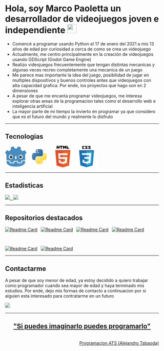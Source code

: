 # Hola, soy Marco Paoletta un desarrollador de videojuegos joven e independiente <img src="https://user-images.githubusercontent.com/1303154/88677602-1635ba80-d120-11ea-84d8-d263ba5fc3c0.gif" width="30px" height="30px">

* Comencé a programar usando Python el 17 de enero del 2021 a mis 13 años de edad por curiosidad a cerca de como se crea un videojuego  
* Actualmente, me centro principalmente en la creación de videojuegos usando GDScript (Godot Game Engine)
* Realizo videojuegos frecuentemente que tengan distintas mecanicas y algunas veces recreo completamente una mecanica de un juego
* Me parece mas importante la idea del juego, posibilidad de jugar en multiples dispositivos y buenos controles antes que videojuegos con alta capacidad grafica. Por ende, los proyectos que hago son en 2 dimensiones
* A pesar de que me encanta programar videojuegos, me interesa explorar otras areas de la programacion tales como el desarrollo web e inteligencia artificial
* La mayor parte de mi tiempo la invierto en programar ya que considero que es el futuro del mundo y realmente lo disfruto 

---

<h2>Tecnologias</h2>

<img width="70px" src="https://raw.githubusercontent.com/github/explore/80688e429a7d4ef2fca1e82350fe8e3517d3494d/topics/godot/godot.png">&ensp;<img width ="70px" src="https://raw.githubusercontent.com/github/explore/80688e429a7d4ef2fca1e82350fe8e3517d3494d/topics/python/python.png">&ensp;<img width ="70px" src="https://raw.githubusercontent.com/github/explore/80688e429a7d4ef2fca1e82350fe8e3517d3494d/topics/html/html.png">&ensp;<img width ="70px" src="https://raw.githubusercontent.com/github/explore/80688e429a7d4ef2fca1e82350fe8e3517d3494d/topics/css/css.png">
                                                      
---
  
<h2>Estadisticas</h2>

<a href="https://github.com/MarcoPaoletta">
  <img height="200em" src="https://github-readme-stats-eight-theta.vercel.app/api?username=MarcoPaoletta&show_icons=true&theme=algolia&include_all_commits=true&count_private=true" />&ensp;
  <img height="200em" src="https://github-readme-stats-eight-theta.vercel.app/api/top-langs/?username=MarcoPaoletta&layout=compact&langs_count=8&theme=algolia" />
    </a>

---

<h2>Repositorios destacados</h2>

[![Readme Card](https://github-readme-stats.vercel.app/api/pin/?username=MarcoPaoletta&repo=Line2D-JSON-InputRemapping-Joystick&theme=tokyonight)](https://github.com/MarcoPaoletta/Line2D-JSON-InputRemapping-Joystick)&ensp;
[![Readme Card](https://github-readme-stats.vercel.app/api/pin/?username=MarcoPaoletta&repo=God-Noel&theme=tokyonight)](https://github.com/MarcoPaoletta/God-Noel)&ensp;
[![Readme Card](https://github-readme-stats.vercel.app/api/pin/?username=MarcoPaoletta&repo=PaPimPum&theme=tokyonight)](https://github.com/MarcoPaoletta/PaPimPum)&ensp;
[![Readme Card](https://github-readme-stats.vercel.app/api/pin/?username=MarcoPaoletta&repo=Touch&theme=tokyonight)](https://github.com/MarcoPaoletta/Touch)&ensp;

</br>

[![Readme Card](https://github-readme-stats.vercel.app/api/pin/?username=MarcoPaoletta&repo=Codigo-Facilito-HTML-CSS&theme=tokyonight)](https://github.com/MarcoPaoletta/Codigo-Facilito-HTML-CSS)&ensp;
[![Readme Card](https://github-readme-stats.vercel.app/api/pin/?username=MarcoPaoletta&repo=QRCodeGenerator&theme=tokyonight)](https://github.com/MarcoPaoletta/QRCodeGenerator)&ensp;

---

<h2>Contactarme</h2>

<p>A pesar de que soy menor de edad, ya estoy decidido a quiero trabajar como programador cuando sea mayor de edad y haya terminado mis estudios. Por ende, dejo mis formas de contacto a continuacion por si alguien esta interesado para contratarme en un futuro</p>

<a href="mailto:marcopaoletta2007@gmail.com">
  <img src="https://img.shields.io/badge/marcopaoletta2007@gmail.com-Gmail-8B89CC?style-for-the-badge&logo=Gmail"/>

---

<h2 align= "center">"Si puedes imaginarlo puedes programarlo"</h2>  
  
</br>
<div align = "right">
<a align= "right" href=http://youtube.fandom.com/es/wiki/Programación_ATS>Programacion ATS (Alejandro Tabaoda)</p>
</div>
